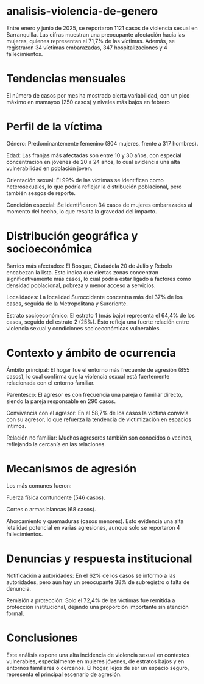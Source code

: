 # analisis-violencia-de-genero

Entre enero y junio de 2025, se reportaron 1121 casos de violencia sexual en Barranquilla. Las cifras muestran una preocupante afectación hacia las mujeres, quienes representan el 71,7% de las víctimas. Además, se registraron 34 víctimas embarazadas, 347 hospitalizaciones y 4 fallecimientos.

# Tendencias mensuales
El número de casos por mes ha mostrado cierta variabilidad, con un pico máximo en mamayoo (250 casos) y niveles más bajos en febrero 

# Perfil de la víctima
Género: Predominantemente femenino (804 mujeres, frente a 317 hombres).

Edad: Las franjas más afectadas son entre 10 y 30 años, con especial concentración en jóvenes de 20 a 24 años, lo cual evidencia una alta vulnerabilidad en población joven.

Orientación sexual: El 99% de las víctimas se identifican como heterosexuales, lo que podría reflejar la distribución poblacional, pero también sesgos de reporte.

Condición especial: Se identificaron 34 casos de mujeres embarazadas al momento del hecho, lo que resalta la gravedad del impacto.

# Distribución geográfica y socioeconómica
Barrios más afectados: El Bosque, Ciudadela 20 de Julio y Rebolo encabezan la lista. Esto indica que ciertas zonas concentran significativamente más casos, lo cual podría estar ligado a factores como densidad poblacional, pobreza y menor acceso a servicios.

Localidades: La localidad Suroccidente concentra más del 37% de los casos, seguida de la Metropolitana y Suroriente.

Estrato socioeconómico: El estrato 1 (más bajo) representa el 64,4% de los casos, seguido del estrato 2 (25%). Esto refleja una fuerte relación entre violencia sexual y condiciones socioeconómicas vulnerables.

# Contexto y ámbito de ocurrencia
Ámbito principal: El hogar fue el entorno más frecuente de agresión (855 casos), lo cual confirma que la violencia sexual está fuertemente relacionada con el entorno familiar.

Parentesco: El agresor es con frecuencia una pareja o familiar directo, siendo la pareja responsable en 290 casos.

Convivencia con el agresor: En el 58,7% de los casos la víctima convivía con su agresor, lo que refuerza la tendencia de victimización en espacios íntimos.

Relación no familiar: Muchos agresores también son conocidos o vecinos, reflejando la cercanía en las relaciones.

# Mecanismos de agresión
Los más comunes fueron:

Fuerza física contundente (546 casos).

Cortes o armas blancas (68 casos).

Ahorcamiento y quemaduras (casos menores).
Esto evidencia una alta letalidad potencial en varias agresiones, aunque solo se reportaron 4 fallecimientos.

# Denuncias y respuesta institucional
Notificación a autoridades: En el 62% de los casos se informó a las autoridades, pero aún hay un preocupante 38% de subregistro o falta de denuncia.

Remisión a protección: Solo el 72,4% de las víctimas fue remitida a protección institucional, dejando una proporción importante sin atención formal.

# Conclusiones
Este análisis expone una alta incidencia de violencia sexual en contextos vulnerables, especialmente en mujeres jóvenes, de estratos bajos y en entornos familiares o cercanos. El hogar, lejos de ser un espacio seguro, representa el principal escenario de agresión.




